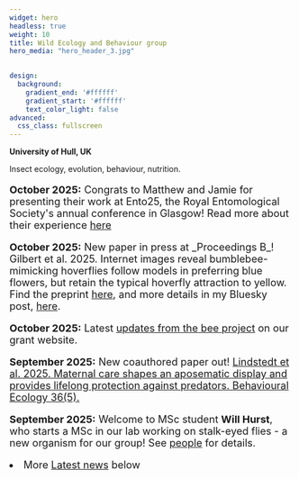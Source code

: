 ```yaml
---
widget: hero
headless: true
weight: 10
title: Wild Ecology and Behaviour group
hero_media: "hero_header_3.jpg"

    
design:
  background:
    gradient_end: '#ffffff'
    gradient_start: '#ffffff'
    text_color_light: false
advanced:
  css_class: fullscreen
---
```

<style>
            .my_text
            {
                font-size:      18px;
            }
            em {
                color: #ff0000;
            }
</style>
        
**University of Hull, UK**

<div>Insect ecology, evolution, behaviour, nutrition.
</div>
<p>
<p>
<div class='my_text'>



<p><b>October 2025:</b> Congrats to Matthew and Jamie for presenting their work at Ento25, the Royal Entomological Society's annual conference in Glasgow! Read more about their experience <a href='https://wildecolhull.netlify.app/post/ento25/'>here</a>

<p><b>October 2025:</b> New paper in press at _Proceedings B_! Gilbert et al. 2025. Internet images reveal bumblebee-mimicking hoverflies follow models in preferring blue flowers, but retain the typical hoverfly attraction to yellow</a>. Find the preprint <a href='https://www.biorxiv.org/content/10.1101/2025.02.03.634701v2'>here</a>, and more details in my Bluesky post, <a href='https://bsky.app/profile/jdjgilbert.bsky.social/post/3li5erybsus2v'>here</a>.

<p><b>October 2025:</b> Latest  <a href='https://pollinators.hull.ac.uk/project-updates/'>updates from the bee project</a> on our grant website.

<p><b>September 2025:</b> New coauthored paper out! <a href='https://doi.org/10.1093/beheco/araf116'>Lindstedt et al. 2025. Maternal care shapes an aposematic display and provides lifelong protection against predators. Behavioural Ecology 36(5).</a>

<p><b>September 2025:</b> Welcome to MSc student <b>Will Hurst</b>, who starts a MSc in our lab working on stalk-eyed flies - a new organism for our group! See <a href='https://wildecolhull.netlify.app/#people'> people</a> for details.


<li>More <a href='#posts'>Latest news</a> below</div>


<!-- archived news updates below here:
<p><b>August 2024:</b> Congratulations to Sam for being awarded her MSc! We wish her all the best in her new training as a vet.

-->

